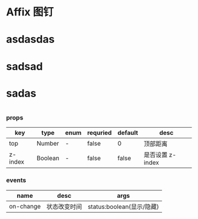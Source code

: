 # Affix 图钉

#

#

#

#

#

#

#

#

#

#

#

#

#

#

#

#

#

#

#

#

#

#

#

#

#

#

#

#

#

#

#

#

#

#

#

#

#

#

#

#

#

#

#

#

#

#

#

#

#

#

#

#

#

#

#

#

<affix-index />

# asdasdas

# sadsad

# sadas

#

#

#

#

#

#

#

#

#

#

#

#

#

#

#

#

#

#

#

#

#

#

#

#

#

#

#

#

#

#

#

#

#

#

#

#

#

#

### props

| key     | type    | enum | requried | default | desc             |
| ------- | ------- | ---- | -------- | ------- | ---------------- |
| top     | Number  | -    | false    | 0       | 顶部距离         |
| z-index | Boolean | -    | false    | false   | 是否设置 z-index |

### events

| name      | desc         | args                      |
| --------- | ------------ | ------------------------- |
| on-change | 状态改变时间 | status:boolean(显示/隐藏) |
